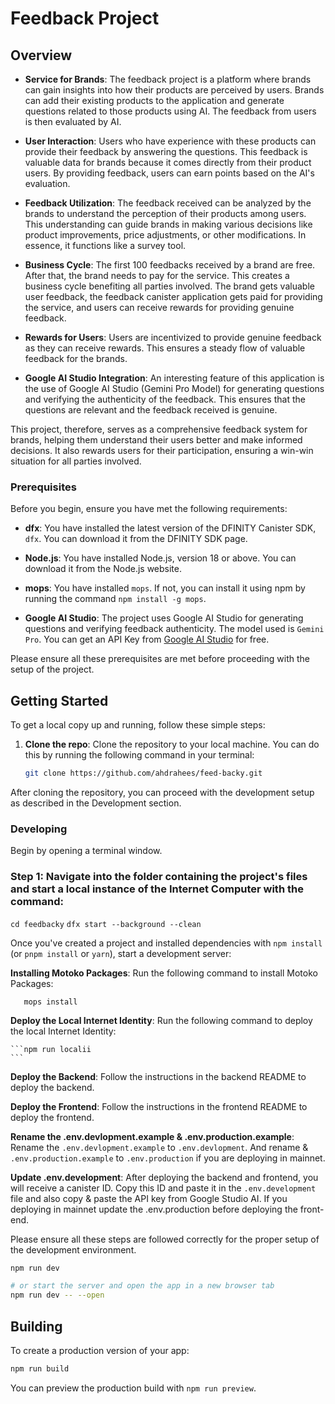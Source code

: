 # Feedback Project

## Overview

- **Service for Brands**: The feedback project is a platform where brands can gain insights into how their products are perceived by users. Brands can add their existing products to the application and generate questions related to those products using AI. The feedback from users is then evaluated by AI.

- **User Interaction**: Users who have experience with these products can provide their feedback by answering the questions. This feedback is valuable data for brands because it comes directly from their product users. By providing feedback, users can earn points based on the AI's evaluation.

- **Feedback Utilization**: The feedback received can be analyzed by the brands to understand the perception of their products among users. This understanding can guide brands in making various decisions like product improvements, price adjustments, or other modifications. In essence, it functions like a survey tool.

- **Business Cycle**: The first 100 feedbacks received by a brand are free. After that, the brand needs to pay for the service. This creates a business cycle benefiting all parties involved. The brand gets valuable user feedback, the feedback canister application gets paid for providing the service, and users can receive rewards for providing genuine feedback.

- **Rewards for Users**: Users are incentivized to provide genuine feedback as they can receive rewards. This ensures a steady flow of valuable feedback for the brands.

- **Google AI Studio Integration**: An interesting feature of this application is the use of Google AI Studio (Gemini Pro Model) for generating questions and verifying the authenticity of the feedback. This ensures that the questions are relevant and the feedback received is genuine.

This project, therefore, serves as a comprehensive feedback system for brands, helping them understand their users better and make informed decisions. It also rewards users for their participation, ensuring a win-win situation for all parties involved.

### Prerequisites

Before you begin, ensure you have met the following requirements:

- **dfx**: You have installed the latest version of the DFINITY Canister SDK, `dfx`. You can download it from the DFINITY SDK page.

- **Node.js**: You have installed Node.js, version 18 or above. You can download it from the Node.js website.

- **mops**: You have installed `mops`. If not, you can install it using npm by running the command `npm install -g mops`.

- **Google AI Studio**: The project uses Google AI Studio for generating questions and verifying feedback authenticity. The model used is `Gemini Pro`. You can get an API Key from [Google AI Studio](https://makersuite.google.com/) for free.

Please ensure all these prerequisites are met before proceeding with the setup of the project.

## Getting Started

To get a local copy up and running, follow these simple steps:

1. **Clone the repo**: Clone the repository to your local machine. You can do this by running the following command in your terminal:

    ```bash
    git clone https://github.com/ahdrahees/feed-backy.git
    ```

After cloning the repository, you can proceed with the development setup as described in the Development section.

### Developing

Begin by opening a terminal window.

 ### Step 1: Navigate into the folder containing the project's files and start a local instance of the Internet Computer with the command:

`cd feedbacky`
`dfx start --background --clean`

Once you've created a project and installed dependencies with `npm install` (or `pnpm install` or `yarn`), start a development server:

**Installing Motoko Packages**: Run the following command to install Motoko Packages:
 ```
    mops install
 ```

**Deploy the Local Internet Identity**: Run the following command to deploy the local Internet Identity:

    ```npm run localii
    ```

**Deploy the Backend**: Follow the instructions in the backend README to deploy the backend.

**Deploy the Frontend**: Follow the instructions in the frontend README to deploy the frontend.

**Rename the .env.devlopment.example & .env.production.example**: Rename the `.env.devlopment.example` to `.env.devlopment`. And rename & `.env.production.example` to `.env.production` if you are deploying in mainnet.

**Update .env.development**: After deploying the backend and frontend, you will receive a canister ID. Copy this ID and paste it in the `.env.development` file and also copy & paste the API key from Google Studio AI. If you deploying in mainnet update the .env.production before deploying the front-end.

Please ensure all these steps are followed correctly for the proper setup of the development environment.

```bash
npm run dev

# or start the server and open the app in a new browser tab
npm run dev -- --open
```

## Building

To create a production version of your app:

```bash
npm run build
```

You can preview the production build with `npm run preview`.

